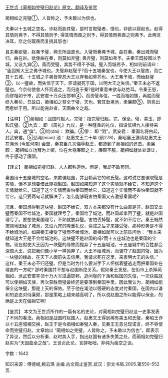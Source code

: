 [王世贞《蔺相如完璧归赵论》原文、翻译及鉴赏](https://www.vrrw.net/wx/14157.html)

蔺相如之完璧①，人皆称之，予未敢以为信也。

夫秦以十五城之空名，诈赵而胁其璧，是时言取璧者，情也，非欲以窥赵也。赵得其情则弗予，不得其情则予; 得其情而畏之则予，得其情而弗畏之则弗予。此两言决耳，奈之何既畏而复挑其怒也!

且夫秦欲璧，赵弗予璧，两无所曲直也。入璧而秦弗予城，曲在秦。秦出城而璧归，曲在赵。欲使曲在秦，则莫如弃璧; 畏弃璧，则莫如弗予。夫秦王既按图以予城，又设九宾②，斋而受璧，其势不得不予城。璧入而城弗予，相如则前请曰： “臣固知大王之弗予城也。夫璧非赵璧乎?而十五城秦宝也，今使大王以璧故，而亡其十五城，十五城之子弟皆厚怨大王以弃我如草芥也。大王弗予城，而绐赵璧③，以一璧故，而失信于天下，臣请就死于国，以明大王之失信。”秦王未必不返璧也。今奈何使舍人怀而逃之，而归直于秦?是时秦意未欲与赵绝耳。令秦王怒，而僇相如于市，武安君十万众压邯郸④，而责璧与信，一胜而相如族，再胜而璧终入秦矣。吾故曰，蔺相如之获全于璧，天也。若其劲渑池，柔廉颇⑤，则愈出而愈妙于用。所以能完赵者，天固曲全之哉。



【注释】 ①蔺相如：战国时赵人。完璧：指完璧归赵。完，保全。璧，美玉，即和氏璧。②九宾： 即 《周礼》九仪，是一种隆重的礼仪，指设傧相九人接待来人。宾，通“傧”。③绐(dai)： 欺骗。④僇： 即 “戮”。武安君： 秦国名将白起，封武安君。⑤劲渑(mian) 池： 赵惠文王二十年 (前278)，秦昭襄王邀请赵惠文王在渑池 (今属河南) 会盟，秦君臣几次侮辱赵王，都遭到了蔺相如的还击。柔廉颇： 蔺相如立功拜为上卿，位在大将廉颇之上，廉颇不服，蔺相如就处处谦让，终于感动了廉颇。

【译文】 蔺相如完璧归赵，人人都称道他。但是，我却不敢苟同。

秦国用十五座城的空名，来欺骗赵国，并且勒索它的和氏璧。这时说它要骗取璧是实情，但不是想要借此窥视赵国。赵国如果知道了这个实情就不给它，不知道这个实情就给它。知道了这个实情而害怕秦国而给它，知道这个实情而不害怕秦国就不给它。这只要两句话就解决了，怎么能够既害怕秦国又去激怒秦国呢?

况且，秦国想得到这块璧，赵国不给它，双方本来都没有什么曲直是非。赵国交出璧而秦国不给城池，秦国就理亏了。秦国给了城池，而赵国却拿回了璧，就是赵国理亏了。要想使秦国理亏，不如就放弃璧。害怕丢掉璧，就不如不给它。秦王既然按照地图给了城池，又设九宾的隆重礼仪，斋戒之后才来接受璧，那种形势是不得不给城池的。如果秦王接受了璧而不给城池，蔺相如就可以上前质问他： “我本来就知道大王是不会给城池的，这块璧不是赵国的吗?而十五座城池也是秦国的宝物。现在假使大王因为一块璧的缘故而抛弃了十五座城池，十五座城中的百姓都会深恨大王，说把我们像小草一样抛弃了。大王不给城池，而骗夺了赵国的璧，因为一块璧的缘故，在天下人面前失去信用，我请求死在这里，来表明大王的失信。” 这样，秦王未必不归还璧。但是当时为什么要派手下人怀揣着璧逃走而把秦国处在理直的一方呢? 那时秦国并不想与赵国断绝关系。假如秦王发怒，在街市上杀掉蔺相如，派武安君率领十万大军进逼邯郸，追问璧的下落和赵国的失信，一次获胜就可以使相如灭族，再次获胜而璧最终还是要落到秦国手里。因此我认为，蔺相如能保全这块璧，那是上天的保佑。至于他在渑池以强硬的态度对付秦国，在国内以谦和的姿态对待廉颇，那是策略上越来越高明了。所以说赵国之所以能得以保全，的确是上天在偏袒它啊!

【鉴赏】 本文为王世贞所作的一篇有名的史论，对蔺相如完璧归赵这一史事发表了不同的看法。蔺相如是战国时赵国人，赵惠文王得到稀有美玉和氏璧，秦昭王诈以十五座城相交换，赵王于是令蔺相如奉璧入秦，见秦王无意兑现诺言，终不辱使命而完璧归赵。文章始以 “蔺相如之完璧，人皆称之，予未敢以为信也”，即表示了异议，然后以分析秦、赵时势入手，指出赵国有诸多失策之处，而蔺相如完璧归赵实为“天固曲全之哉”。王世贞此论，言辞咄咄，非纯为凿空之谈。

字数：1642

知识来源：傅德岷,赖云琪 主编.古文观止鉴赏.武汉：崇文书局.2005.第550-552页.

